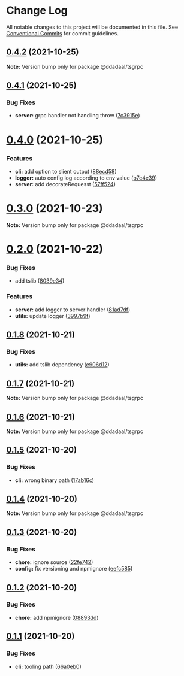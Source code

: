# Change Log

All notable changes to this project will be documented in this file.
See [Conventional Commits](https://conventionalcommits.org) for commit guidelines.

## [0.4.2](https://github.com/ddadaal/tsgrpc/compare/v0.4.1...v0.4.2) (2021-10-25)

**Note:** Version bump only for package @ddadaal/tsgrpc





## [0.4.1](https://github.com/ddadaal/tsgrpc/compare/v0.4.0...v0.4.1) (2021-10-25)


### Bug Fixes

* **server:** grpc handler not handling throw ([7c3915e](https://github.com/ddadaal/tsgrpc/commit/7c3915eca09d71ee6eaba5ef8ba9851ad2d70311))





# [0.4.0](https://github.com/ddadaal/tsgrpc/compare/v0.3.0...v0.4.0) (2021-10-25)


### Features

* **cli:** add option to slient output ([88ecd58](https://github.com/ddadaal/tsgrpc/commit/88ecd58530fca93509b34d96fa31efb1019acc3e))
* **logger:** auto config log according to env value ([b7c4e39](https://github.com/ddadaal/tsgrpc/commit/b7c4e39985c2a2b6f9ec591164658b15dc4a819e))
* **server:** add decorateRequesst ([57ff524](https://github.com/ddadaal/tsgrpc/commit/57ff524fb1d63edf46c9bcdb5b85e9eacd07464a))






# [0.3.0](https://github.com/ddadaal/tsgrpc/compare/v0.2.0...v0.3.0) (2021-10-23)

**Note:** Version bump only for package @ddadaal/tsgrpc






# [0.2.0](https://github.com/ddadaal/tsgrpc/compare/v0.1.8...v0.2.0) (2021-10-22)


### Bug Fixes

* add tslib ([8039e34](https://github.com/ddadaal/tsgrpc/commit/8039e3480d9c211c1e9cbe1dd2577589cd08292d))


### Features

* **server:** add logger to server handler ([81ad7df](https://github.com/ddadaal/tsgrpc/commit/81ad7df11b7cf1545596c5857322d76d3af6e5d2))
* **utils:** update logger ([3997b9f](https://github.com/ddadaal/tsgrpc/commit/3997b9f0bee2b0bae22a5de269667049f3f3ef0c))





## [0.1.8](https://github.com/ddadaal/tsgrpc/compare/v0.1.7...v0.1.8) (2021-10-21)


### Bug Fixes

* **utils:** add tslib dependency ([e906d12](https://github.com/ddadaal/tsgrpc/commit/e906d12e8871c7e3ddb30c01239599d35e0f8de4))





## [0.1.7](https://github.com/ddadaal/tsgrpc/compare/v0.1.6...v0.1.7) (2021-10-21)

**Note:** Version bump only for package @ddadaal/tsgrpc





## [0.1.6](https://github.com/ddadaal/tsgrpc/compare/v0.1.5...v0.1.6) (2021-10-21)

**Note:** Version bump only for package @ddadaal/tsgrpc





## [0.1.5](https://github.com/ddadaal/tsgrpc/compare/v0.1.4...v0.1.5) (2021-10-20)


### Bug Fixes

* **cli:** wrong binary path ([17ab16c](https://github.com/ddadaal/tsgrpc/commit/17ab16cf05bffca8a7ff49e7a632d74dfc78e15e))





## [0.1.4](https://github.com/ddadaal/tsgrpc/compare/v0.1.3...v0.1.4) (2021-10-20)

**Note:** Version bump only for package @ddadaal/tsgrpc





## [0.1.3](https://github.com/ddadaal/tsgrpc/compare/v0.1.2...v0.1.3) (2021-10-20)


### Bug Fixes

* **chore:** ignore source ([22fe742](https://github.com/ddadaal/tsgrpc/commit/22fe742e09a01b6debdfcd8cc7ed9b8c46e94b78))
* **config:** fix versioning and npmignore ([eefc585](https://github.com/ddadaal/tsgrpc/commit/eefc585dcd51dbcf660b9fca579150ff33d84659))





## [0.1.2](https://github.com/ddadaal/tsgrpc/compare/v0.1.1...v0.1.2) (2021-10-20)


### Bug Fixes

* **chore:** add npmignore ([08893dd](https://github.com/ddadaal/tsgrpc/commit/08893ddbdb28628323ee9ab366bb9f5fc089b35d))





## [0.1.1](https://github.com/ddadaal/tsgrpc/compare/v0.0.6...v0.1.1) (2021-10-20)


### Bug Fixes

* **cli:** tooling path ([66a0eb0](https://github.com/ddadaal/tsgrpc/commit/66a0eb0d5a766886d0c8f444f5a04989616c70e6))
